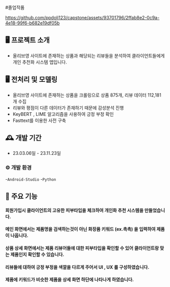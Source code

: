 #졸업작품


https://github.com/ppdoli123/capstone/assets/93701796/2ffab8e2-0c9a-4e18-99f6-b682e19df05b


## 🖥️ 프로젝트 소개
- 올리브영 사이트에 존재하는 상품과 해당되는 리뷰들을 분석하여 클라이언트들에게 개인 추천화 시스템 앱입니다.

## 🖥️ 전처리 및 모델링
- 올리브영 사이트에 존재하는 상품을 크롤링으로 상품 875개, 리뷰 데이터 112,181개 수집
- 리뷰와 평점이 다른 데이터가 존재하기 때문에 감성분석 진행
- KeyBERT , LIME 알고리즘을 사용하여 긍정 부정 확인
- Fasttext를 이용한 사전 구축
  
## 🕰️ 개발 기간
* 23.03.06일 - 23.11.23일

### ⚙️ 개발 환경
-`Android-Studio`
-`Python`

## 📌 주요 기능
#### 회원가입시 클라이언트의 고유한 피부타입을 체크하여 개인화 추천 시스템을 만들었습니다.
#### 메인 화면에서는 제품명을 검색하는것이 아닌 화장품 키워드 (ex.촉촉) 을 입력하여 제품이 나옵니다.
#### 상품 상세 화면에서는 제품 리뷰어들에 대한 피부타입을 확인할 수 있어 클라이언트랑 맞는 제품인지 확인할 수 있습니다.
#### 리뷰들에 대하여 긍정 부정을 색깔을 다르게 주어서 UI , UX 를 구성하였습니다.
#### 제품에 키워드가 비슷한 제품을 상세 화면 하단에 나타나게 하였습니다.
